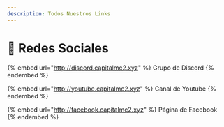 ```yaml
---
description: Todos Nuestros Links
---
```


# 👋 Redes Sociales

{% embed url="http://discord.capitalmc2.xyz" %}
Grupo de Discord
{% endembed %}

{% embed url="http://youtube.capitalmc2.xyz" %}
Canal de Youtube
{% endembed %}

{% embed url="http://facebook.capitalmc2.xyz" %}
Página de Facebook
{% endembed %}

